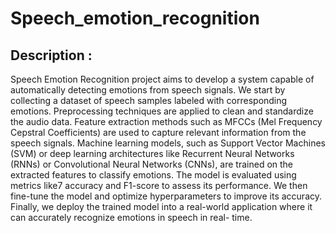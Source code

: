 # Speech_emotion_recognition

## Description :

Speech Emotion Recognition project aims to develop a system capable of automatically detecting emotions from speech signals. We start by collecting a dataset of speech samples labeled with corresponding emotions. Preprocessing techniques are applied to clean and standardize the audio data. Feature extraction methods such as MFCCs (Mel Frequency Cepstral Coefficients) are used to capture relevant information from the speech signals. Machine learning models, such as Support Vector Machines (SVM) or deep learning architectures like Recurrent Neural Networks (RNNs) or Convolutional Neural Networks (CNNs), are trained on the extracted features to classify emotions. The model is evaluated using metrics like7 accuracy and F1-score to assess its
performance. We then fine-tune the model and optimize hyperparameters to improve its accuracy. Finally, we deploy the trained model into a real-world application where it can accurately
recognize emotions in speech in real- time.
